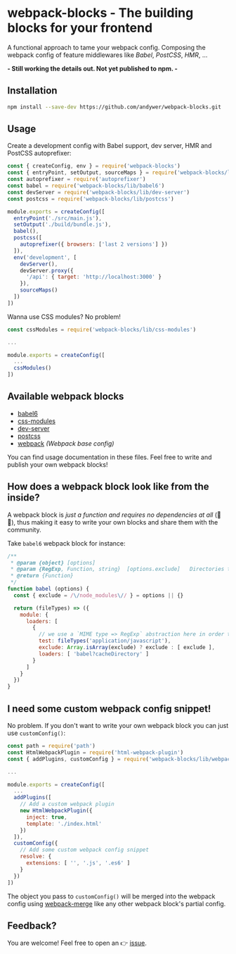 # webpack-blocks - The building blocks for your frontend

A functional approach to tame your webpack config. Composing the webpack config of feature middlewares like *Babel*, *PostCSS*, *HMR*, ...

**- Still working the details out. Not yet published to npm. -**


## Installation

```sh
npm install --save-dev https://github.com/andywer/webpack-blocks.git
```


## Usage

Create a development config with Babel support, dev server, HMR and PostCSS autoprefixer:

```js
const { createConfig, env } = require('webpack-blocks')
const { entryPoint, setOutput, sourceMaps } = require('webpack-blocks/lib/webpack')
const autoprefixer = require('autoprefixer')
const babel = require('webpack-blocks/lib/babel6')
const devServer = require('webpack-blocks/lib/dev-server')
const postcss = require('webpack-blocks/lib/postcss')

module.exports = createConfig([
  entryPoint('./src/main.js'),
  setOutput('./build/bundle.js'),
  babel(),
  postcss([
    autoprefixer({ browsers: ['last 2 versions'] })
  ]),
  env('development', [
    devServer(),
    devServer.proxy({
      '/api': { target: 'http://localhost:3000' }
    }),
    sourceMaps()
  ])
])
```

Wanna use CSS modules? No problem!

```js
const cssModules = require('webpack-blocks/lib/css-modules')

...

module.exports = createConfig([
  ...
  cssModules()
])
```


## Available webpack blocks

- [babel6](./lib/babel6.js)
- [css-modules](./lib/css-modules.js)
- [dev-server](./lib/dev-server.js)
- [postcss](./lib/postcss.js)
- [webpack](./lib/webpack.js) *(Webpack base config)*

You can find usage documentation in these files. Feel free to write and publish your own webpack blocks!


## How does a webpack block look like from the inside?

A webpack block is *just a function and requires no dependencies at all* (🎉🎉), thus making it easy to write your own blocks and share them with the community.

Take `babel6` webpack block for instance:

```js
/**
 * @param {object} [options]
 * @param {RegExp, Function, string}  [options.exclude]   Directories to exclude.
 * @return {Function}
 */
function babel (options) {
  const { exclude = /\/node_modules\// } = options || {}

  return (fileTypes) => ({
    module: {
      loaders: [
        {
          // we use a `MIME type => RegExp` abstraction here in order to have consistent regexs
          test: fileTypes('application/javascript'),
          exclude: Array.isArray(exclude) ? exclude : [ exclude ],
          loaders: [ 'babel?cacheDirectory' ]
        }
      ]
    }
  })
}
```


## I need some custom webpack config snippet!

No problem. If you don't want to write your own webpack block you can just use `customConfig()`:

```js
const path = require('path')
const HtmlWebpackPlugin = require('html-webpack-plugin')
const { addPlugins, customConfig } = require('webpack-blocks/lib/webpack')

...

module.exports = createConfig([
  ...
  addPlugins([
    // Add a custom webpack plugin
    new HtmlWebpackPlugin({
      inject: true,
      template: './index.html'
    })
  ]),
  customConfig({
    // Add some custom webpack config snippet
    resolve: {
      extensions: [ '', '.js', '.es6' ]
    }
  })
])
```

The object you pass to `customConfig()` will be merged into the webpack config using
[webpack-merge](https://github.com/survivejs/webpack-merge) like any other webpack
block's partial config.


## Feedback?

You are welcome! Feel free to open an 👉 [issue](https://github.com/andywer/webpack-blocks/issues).
